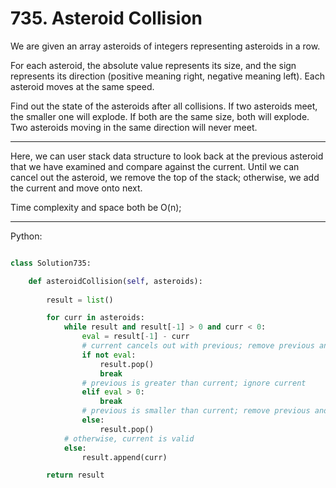 # 735. Asteroid Collision

We are given an array asteroids of integers representing asteroids in a row.

For each asteroid, the absolute value represents its size, and the sign
represents its direction (positive meaning right, negative meaning left). Each
asteroid moves at the same speed.

Find out the state of the asteroids after all collisions. If two asteroids
meet, the smaller one will explode. If both are the same size, both will
explode. Two asteroids moving in the same direction will never meet.

---

Here, we can user stack data structure to look back at the previous asteroid
that we have examined and compare against the current. Until we can cancel out
the asteroid, we remove the top of the stack; otherwise, we add the current and
move onto next.

Time complexity and space both be O(n);

---

Python:

```python

class Solution735:

    def asteroidCollision(self, asteroids):
        
        result = list()

        for curr in asteroids:
            while result and result[-1] > 0 and curr < 0:
                eval = result[-1] - curr
                # current cancels out with previous; remove previous and current
                if not eval:
                    result.pop()
                    break
                # previous is greater than current; ignore current
                elif eval > 0:
                    break
                # previous is smaller than current; remove previous and add current
                else:
                    result.pop()
            # otherwise, current is valid
            else:
                result.append(curr)

        return result
```


